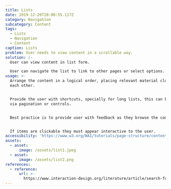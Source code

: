 ```yaml
---
title: Lists
date: 2019-12-26T20:08:55.117Z
category: Navigation
subcategory: Content
tags:
  - Lists
  - Navigation
  - Content
caption: Lists
problem: User needs to view content in a scrollable way.
solution: |-
  User can view content in list form.

  User can navigate the list to link to other pages or select options.
usage: >-
  Arrange the content in a logical order, placing relevant material close to
  each other.


  Provide the user with shortcuts, specially for long lists, this can be done
  via pagination or controls.


  Best practice is to provide user with feedback as they browse the content.


  If items are clickable they must appear interactive to the user.
accessibility: 'https://www.w3.org/WAI/tutorials/page-structure/content/#lists'
assets:
  - asset:
      image: /assets/list1.jpeg
  - asset:
      image: /assets/list2.png
references:
  - reference:
      url: >-
        https://www.interaction-design.org/literature/article/search-for-items-with-scrolling-lists-archive-lists-or-list-inlays
---
```


